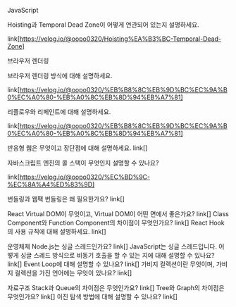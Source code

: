 JavaScript

Hoisting과 Temporal Dead Zone이 어떻게 연관되어 있는지 설명하세요.

link[https://velog.io/@oopo0320/Hoisting%EA%B3%BC-Temporal-Dead-Zone]


브라우저 렌더링

브라우저 렌더링 방식에 대해 설명하세요.

link[https://velog.io/@oopo0320/%EB%B8%8C%EB%9D%BC%EC%9A%B0%EC%A0%80-%EB%A0%8C%EB%8D%94%EB%A7%81]

리플로우와 리페인트에 대해 설명하세요.

link[https://velog.io/@oopo0320/%EB%B8%8C%EB%9D%BC%EC%9A%B0%EC%A0%80-%EB%A0%8C%EB%8D%94%EB%A7%81]

반응형 웹은 무엇이고 장단점에 대해 설명하세요.
link[]

자바스크립트 엔진의 콜 스택이 무엇인지 설명할 수 있나요?

link[https://velog.io/@oopo0320/%EC%BD%9C-%EC%8A%A4%ED%83%9D]

번들링과 웹팩
번들링은 왜 필요한가요?
link[]

React
Virtual DOM이 무엇이고, Virtual DOM이 어떤 면에서 좋은가요?
link[]
Class Component와 Function Component의 차이점이 무엇인가요?
link[]
React Hook의 사용 규칙에 대해 설명하세요.
link[]

운영체제
Node.js는 싱글 스레드인가요?
link[]
JavaScript는 싱글 스레드입니다. 어떻게 싱글 스레드 방식으로 비동기 호출을 할 수 있는 지에 대해 설명할 수 있나요?
link[]
Event Loop에 대해 설명할 수 있나요?
link[]
가비지 컬렉션이란 무엇이며, 가비지 컬렉션을 가진 언어에는 무엇이 있나요?
link[]

자료구조
Stack과 Queue의 차이점은 무엇인가요?
link[]
Tree와 Graph의 차이점은 무엇인가요?
link[]
이진 탐색 방법에 대해 설명할 수 있나요?
link[]

